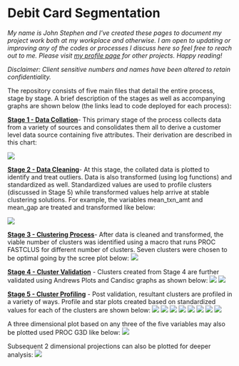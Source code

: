 # Debit Card Segmentation

_My name is John Stephen and I've created these pages to document my project work both at my workplace and otherwise. I am open to updating or improving any of the codes or processes I discuss here so feel free to reach out to me. Please visit [my profile page](https://github.com/jstephenj14) for other projects. Happy reading!_

_Disclaimer: Client sensitive numbers and names have been altered to retain confidentiality._

The repository consists of five main files that detail the entire process, stage by stage. A brief description of the stages as well as accompanying graphs are shown below (the links lead to code deployed for each process):

[**Stage 1 - Data Collation**](https://github.com/jstephenj14/Debit-Card-Segmentation/blob/master/Stage%201%20-%20Data%20Collation.sas)- This primary stage of the process collects data from a variety of sources and consolidates them all to derive a customer level data source containing five attributes. Their derivation are described in this chart: 

![](https://s14.postimg.org/yoa7k5k69/Data_Collation.png)

[**Stage 2 - Data Cleaning**](https://github.com/jstephenj14/Debit-Card-Segmentation/blob/master/Stage%202%20-%20Data%20Cleaning.sas)- At this stage, the collated data is plotted to identify and treat outliers. Data is also transformed (using log functions) and standardized as well. Standardized values are used to profile clusters (discussed in Stage 5) while transformed values help arrive at stable clustering solutions. For example, the variables mean_txn_amt and mean_gap are treated and transformed like below:

![](https://s13.postimg.org/uloyyp0t3/Data_Cleaning.png)

[**Stage 3 - Clustering Process**](https://github.com/jstephenj14/Debit-Card-Segmentation/blob/master/Stage%203%20-%20Clustering%20Process.SAS)- After data is cleaned and transformed, the viable number of clusters was identified using a macro that runs PROC FASTCLUS for different number of clusters. Seven clusters were chosen to be optimal going by the scree plot below:
![](https://s16.postimg.org/4mh0ker0l/Clustering_Process.png)

[**Stage 4 -  Cluster Validation**](https://github.com/jstephenj14/Debit-Card-Segmentation/blob/master/Stage%204%20-%20Cluster%20Validation.sas) - Clusters created from Stage 4 are further validated using Andrews Plots and Candisc graphs as shown below:
![](https://s21.postimg.org/4qrnb9htj/Clustering_Validation.png)
![](https://s21.postimg.org/d4schoinb/Clustering_Validation_Andrews.png) 

[**Stage 5 - Cluster Profiling**](https://github.com/jstephenj14/Debit-Card-Segmentation/blob/master/Stage%205%20-Cluster%20Profiling.sas) -  Post validation, resultant clusters are profiled in a variety of ways. Profile and star plots created based on standardized values for each of the clusters are shown below:
![](https://s11.postimg.org/osa2xz837/Profiling_All.png)
![](https://s11.postimg.org/e9a38t5f7/Profiling_1.png)
![](https://s11.postimg.org/89mc55kmr/Profiling_2.png)
![](https://s11.postimg.org/l2ag52w8j/Profiling_3.png)
![](https://s11.postimg.org/lt36auylv/Profiling_4.png)
![](https://s11.postimg.org/gvplpqwmr/Profiling_5.png)
![](https://s11.postimg.org/jr2owm0mr/Profiling_6.png)
![](https://s11.postimg.org/fvzau1hgz/Profiling_7.png)

A three dimensional plot based on any three of the five variables may also be plotted used PROC G3D like below:
![](https://s11.postimg.org/wat86lzg3/3_D_Profile.png)

Subsequent 2 dimensional projections can also be plotted for deeper analysis:
![](https://s11.postimg.org/bmpze4otv/2_D_Projection_1.png)
